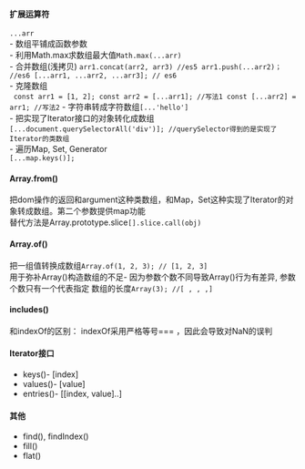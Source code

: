 ####  扩展运算符
```...arr```  
	- 数组平铺成函数参数   
	- 利用Math.max求数组最大值```Math.max(...arr)```  
	- 合并数组(浅拷贝) 
	```
	arr1.concat(arr2, arr3) //es5
	arr1.push(...arr2)； //es6
	[...arr1, ...arr2, ...arr3]; // es6
	```  
	- 克隆数组  
	``` 
	const arr1 = [1, 2];
	const arr2 = [...arr1]; //写法1
	const [...arr2] = arr1; //写法2
	```
	- 字符串转成字符数组```[...'hello']```    
	- 把实现了Iterator接口的对象转化成数组   
	```[...document.querySelectorAll('div')]; //querySelector得到的是实现了Iterator的类数组```   
	- 遍历Map, Set, Generator  
	```[...map.keys()];```

#### Array.from()   
把dom操作的返回和argument这种类数组，和Map，Set这种实现了Iterator的对象转成数组。第二个参数提供map功能   
替代方法是Array.prototype.slice```[].slice.call(obj)```   

#### Array.of()   
把一组值转换成数组```Array.of(1, 2, 3); // [1, 2, 3] ```  
用于弥补Array()构造数组的不足- 因为参数个数不同导致Array()行为有差异, 参数个数只有一个代表指定 数组的长度```Array(3); //[ , , ,]```   

#### includes()  
和indexOf的区别： indexOf采用严格等号=== ，因此会导致对NaN的误判    

#### Iterator接口  
- keys()- [index]   
- values()- [value]  
- entries()- [[index, value]..]    

#### 其他  
- find(), findIndex()     
- fill()   
- flat()  
